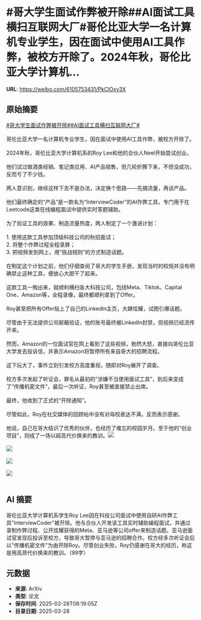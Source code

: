 # #哥大学生面试作弊被开除##AI面试工具横扫互联网大厂#哥伦比亚大学一名计算机专业学生，因在面试中使用AI工具作弊，被校方开除了。2024年秋，哥伦比亚大学计算机...

**URL**: https://weibo.com/6105753431/PkCIOxv3X

## 原始摘要

<a href="https://m.weibo.cn/search?containerid=231522type%3D1%26t%3D10%26q%3D%23%E5%93%A5%E5%A4%A7%E5%AD%A6%E7%94%9F%E9%9D%A2%E8%AF%95%E4%BD%9C%E5%BC%8A%E8%A2%AB%E5%BC%80%E9%99%A4%23&amp;extparam=%23%E5%93%A5%E5%A4%A7%E5%AD%A6%E7%94%9F%E9%9D%A2%E8%AF%95%E4%BD%9C%E5%BC%8A%E8%A2%AB%E5%BC%80%E9%99%A4%23" data-hide=""><span class="surl-text">#哥大学生面试作弊被开除#</span></a><a href="https://m.weibo.cn/search?containerid=231522type%3D1%26t%3D10%26q%3D%23AI%E9%9D%A2%E8%AF%95%E5%B7%A5%E5%85%B7%E6%A8%AA%E6%89%AB%E4%BA%92%E8%81%94%E7%BD%91%E5%A4%A7%E5%8E%82%23&amp;extparam=%23AI%E9%9D%A2%E8%AF%95%E5%B7%A5%E5%85%B7%E6%A8%AA%E6%89%AB%E4%BA%92%E8%81%94%E7%BD%91%E5%A4%A7%E5%8E%82%23" data-hide=""><span class="surl-text">#AI面试工具横扫互联网大厂#</span></a><br><br>哥伦比亚大学一名计算机专业学生，因在面试中使用AI工具作弊，被校方开除了。<br><br>2024年秋，哥伦比亚大学计算机系的Roy Lee和他的合伙人Neel开始尝试创业。<br><br>他们试过做酒类经销、笔记类应用、AI产品销售，但几轮折腾下来，不但没成功，反而亏了不少钱。<br><br>两人意识到，继续这样下去不是办法，决定换个思路——先搞流量，再谈产品。<br><br>他们最终确定的“产品”是一款名为“InterviewCoder”的AI作弊工具，专门用于在Leetcode这类在线编程面试中提供实时答题辅助。<br><br>为了验证工具的效果、制造流量热度，两人制定了一个激进计划：<br><br>1. 使用这款工具参加顶级科技公司的秋招面试；<br>2. 将整个作弊过程全程录屏； <br>3. 把视频发到网上，用“挑战规则”的方式制造话题。<br><br>在制定这个计划之前，他们仔细查阅了哥大的学生手册，发现当时的校规并没有明确禁止这种工具，便放心大胆干了起来。<br><br>这款工具一掏出来，就顺利横扫各大科技公司，包括Meta、Tiktok、Capital One、Amazon等，全程录像，最终都顺利拿到了Offer。<br><br>Roy甚至把所有Offer贴上了自己的LinkedIn主页，大肆炫耀，试图引爆话题。<br><br>尽管由于无法提供公司邮箱验证，他的账号最终被LinkedIn封禁，但视频已经流传开来。<br><br>然而，Amazon的一位面试官在网上看到了这些视频，勃然大怒，直接向哥伦比亚大学发去投诉信，并表示Amazon将暂停所有来自哥大的招聘流程。<br><br>这下玩大了，事件立刻引发校方高度重视，随即对Roy展开了调查。<br><br>校方多次发起了听证会，罪名从最初的“涉嫌不当使用面试工具”，到后来变成了“传播机密文件”，最后一次听证，Roy甚至被直接禁止出席。<br><br>最终，他收到了正式的“开除通知”。<br><br>尽管如此，Roy在社交媒体的回顾帖中没有对母校表达不满，反而表示感谢。<br><br>他说，自己在哥大结识了优秀的伙伴，也经历了难忘的校园岁月。至于他的“创业项目”，则成了一场以超高代价换来的教训。<img style="" src="https://tvax2.sinaimg.cn/large/006Fd7o3gy1hzwlaggh06j30xc0m8duj.jpg" referrerpolicy="no-referrer"><br><br><img style="" src="https://tvax3.sinaimg.cn/large/006Fd7o3gy1hzwlahjou6j30qj0xcjyp.jpg" referrerpolicy="no-referrer"><br><br><img style="" src="https://tvax1.sinaimg.cn/large/006Fd7o3gy1hzwlajmks7j30rt0xbn9h.jpg" referrerpolicy="no-referrer"><br><br><img style="" src="https://tvax4.sinaimg.cn/large/006Fd7o3gy1hzwlajts7aj30en0iwn3t.jpg" referrerpolicy="no-referrer"><br><br>

## AI 摘要

哥伦比亚大学计算机系学生Roy Lee因在科技公司面试中使用自研AI作弊工具"InterviewCoder"被开除。他与合伙人开发该工具实时辅助编程面试，并通过录制作弊过程、公开炫耀获得的Meta、亚马逊等公司offer来制造话题。亚马逊面试官发现后投诉至校方，导致哥大暂停与亚马逊的招聘合作。校方经多次听证会后以"传播机密文件"为由开除Roy。尽管创业失败，Roy仍感谢在哥大的经历，称这是用高昂代价换来的教训。（99字）

## 元数据

- **来源**: ArXiv
- **类型**: 论文
- **保存时间**: 2025-03-28T08:19:05Z
- **目录日期**: 2025-03-28
